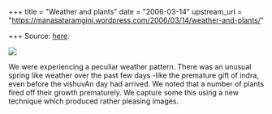 +++
title = "Weather and plants"
date = "2006-03-14"
upstream_url = "https://manasataramgini.wordpress.com/2006/03/14/weather-and-plants/"

+++
Source: [here](https://manasataramgini.wordpress.com/2006/03/14/weather-and-plants/).



[![](https://i2.wp.com/photos1.blogger.com/blogger/2010/410/320/all_small.0.jpg)](http://photos1.blogger.com/blogger/2010/410/1600/all_small.0.jpg)

We were experiencing a peculiar weather pattern. There was an unusual spring like weather over the past few days -like the premature gift of indra, even before the vishuvAn day had arrived. We noted that a number of plants fired off their growth prematurely. We capture some this using a new technique which produced rather pleasing images.

